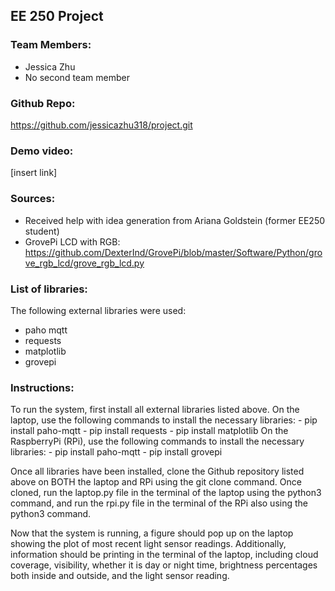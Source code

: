 ## EE 250 Project

### Team Members:
- Jessica Zhu
- No second team member

### Github Repo: 
https://github.com/jessicazhu318/project.git

### Demo video: 
[insert link]

### Sources:
- Received help with idea generation from Ariana Goldstein (former EE250 student)
- GrovePi LCD with RGB: https://github.com/DexterInd/GrovePi/blob/master/Software/Python/grove_rgb_lcd/grove_rgb_lcd.py

### List of libraries:
The following external libraries were used:
- paho mqtt
- requests
- matplotlib
- grovepi

### Instructions:
To run the system, first install all external libraries listed above. On the laptop, use
the following commands to install the necessary libraries:
	- pip install paho-mqtt
	- pip install requests
	- pip install matplotlib
On the RaspberryPi (RPi), use the following commands to install the necessary libraries:
	- pip install paho-mqtt
	- pip install grovepi

Once all libraries have been installed, clone the Github repository listed above on BOTH
the laptop and RPi using the git clone command. Once cloned, run the laptop.py file in the
terminal of the laptop using the python3 command, and run the rpi.py file in the terminal 
of the RPi also using the python3 command.

Now that the system is running, a figure should pop up on the laptop showing the plot of
most recent light sensor readings. Additionally, information should be printing in the
terminal of the laptop, including cloud coverage, visibility, whether it is day or night 
time, brightness percentages both inside and outside, and the light sensor reading.
